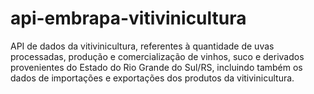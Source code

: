 # api-embrapa-vitivinicultura
API de dados da vitivinicultura, referentes à quantidade de uvas processadas, produção e comercialização de vinhos, suco e derivados provenientes do Estado do Rio Grande do Sul/RS, incluindo também os dados de importações e exportações dos produtos da vitivinicultura.
